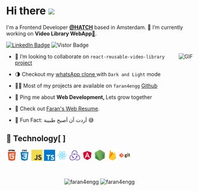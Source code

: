 <h1>Hi there <img src="https://media.giphy.com/media/hvRJCLFzcasrR4ia7z/giphy.gif" width="45px"></h1>

<p>I'm a Frontend Developer <strong><a target="_blank"  href="https://hatchstudio.co/">@HATCH</a></strong> based in Amsterdam. 🔭 I’m currently working on <strong>Video Library WebApp</strong><a target="_blank"  href="https://islaamify360.web.app/home">🔗</a>.

<p align="left">
<a target="_blank"  href="https://www.linkedin.com/in/faran4engg/"><img src="https://img.shields.io/badge/-@faran4engg-0077B5?style=flat-square&amp;labelColor=0077B5&amp;logo=LinkedIn&amp;link=https://www.linkedin.com/in/faran4engg/" alt="LinkedIn Badge"></a>
<a target="_blank"><img src="https://visitor-badge.glitch.me/badge?page_id=faran4engg.faran4engg" alt="Vistor Badge"></a>
</p>

</p>

<!-- <img align="right" alt="GIF" height="300px" src="https://media.giphy.com/media/du3J3cXyzhj75IOgvA/giphy.gif" /> -->
<img align="right" alt="GIF" height="300px" src="https://media.giphy.com/media/xT9IgzoKnwFNmISR8I/giphy.gif" />
<!-- <h2>⚡️ Few Quick Facts</h2> -->

- 👯 I’m looking to collaborate on `react-reusable-video-library` <a href="https://github.com/faran4engg/react-reusable-video-library" target="_blank">project</a>

- 🌗 Checkout my <a target="_blank"  href="https://faran-whatsapp.web.app/login">whatsApp clone </a>with `Dark and Light` mode

- 👨‍💻 Most of my projects are available on `faran4engg` <a target="_blank"  href="https://github.com/faran4engg">Github</a>

- 💬 Ping me about <strong>Web Development, </strong>Lets grow together

- 📙 Check out <a target="_blank"  href="https://faran-cv.web.app/">Faran's Web Resume</a>.

- 🎉 Fun Fact: أردت أن أصبح طبيبة 😅

<h2>🚀 Technology[ ]</h2>

<p>
<code><img height="30" src="https://raw.githubusercontent.com/github/explore/80688e429a7d4ef2fca1e82350fe8e3517d3494d/topics/html/html.png"></code>
<code><img height="30" src="https://raw.githubusercontent.com/github/explore/80688e429a7d4ef2fca1e82350fe8e3517d3494d/topics/css/css.png"></code>
<code><img height="30" src="https://raw.githubusercontent.com/github/explore/80688e429a7d4ef2fca1e82350fe8e3517d3494d/topics/javascript/javascript.png"></code>
<code><img height="30" src="https://raw.githubusercontent.com/github/explore/80688e429a7d4ef2fca1e82350fe8e3517d3494d/topics/typescript/typescript.png"></code>
<code><img height="30" src="https://raw.githubusercontent.com/github/explore/80688e429a7d4ef2fca1e82350fe8e3517d3494d/topics/react/react.png"></code>
<code><img height="30" src="https://raw.githubusercontent.com/github/explore/5c058a388828bb5fde0bcafd4bc867b5bb3f26f3/topics/redux/redux.png"></code>
<code><img height="30" src="https://raw.githubusercontent.com/github/explore/80688e429a7d4ef2fca1e82350fe8e3517d3494d/topics/angular/angular.png"></code>
<code><img height="30" src="https://raw.githubusercontent.com/github/explore/80688e429a7d4ef2fca1e82350fe8e3517d3494d/topics/nodejs/nodejs.png"></code>
<code><img height="30" src="https://raw.githubusercontent.com/github/explore/80688e429a7d4ef2fca1e82350fe8e3517d3494d/topics/firebase/firebase.png"></code>
<code><img height="30" src="https://raw.githubusercontent.com/github/explore/80688e429a7d4ef2fca1e82350fe8e3517d3494d/topics/git/git.png"></code>
</p>
<br />

<p align="center">
<img  src="https://github-readme-stats.vercel.app/api?username=faran4engg&show_icons=true&count_private=true&&include_all_commits =true&theme=onedark" alt="faran4engg" />
<img  height="195" src="https://github-readme-stats.vercel.app/api/top-langs/?username=faran4engg&hide=css&theme=nord" alt="faran4engg" />
</p>

